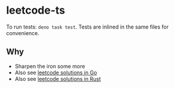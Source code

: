 # leetcode-ts

To run tests: `deno task test`. Tests are inlined in the same files for convenience.

## Why

- Sharpen the iron some more
- Also see [leetcode solutions in Go](https://github.com/mtanzim/leetcode-go)
- Also see [leetcode solutions in Rust](https://github.com/mtanzim/leetcode-rust)

